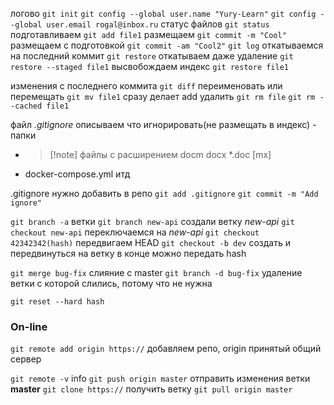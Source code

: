 логово
`git init` 
`git config --global user.name "Yury-Learn"`
`git config --global user.email rogal@inbox.ru`
 статус файлов
 `git status`
подготавливаем
`git add file1` 
размещаем
`git commit -m "Cool"`
размещаем с подготовкой
`git commit -am "Cool2"` 
`git log`
откатываемся на последний коммит
 `git restore` 
откатываем даже удаление
`git restore --staged file1` высвобождаем индекс
`git restore file1`

изменения с последнего коммита
 `git diff` 
переименовать или перемещать 
`git mv file1` сразу делает add
удалить
`git rm file`
`git rm --cached file1`

файл *.gitignore* описываем что игнорировать(не размещать в индекс)
	- папки
- > [!note] файлы с расширением docm docx 	*.doc [mx]
- docker-compose.yml
итд

.gitignore нужно добавить  в репо
`git add .gitignore`
`git commit -m "Add ignore"`

`git branch -a` ветки
`git branch new-api` создали ветку  *new-api*
`git checkout new-api` переключаемся на *new-api*
`git checkout 42342342(hash)` передвигаем HEAD
`git checkout -b dev` создать и передвинуться на ветку в конце можно передать hash


`git merge bug-fix` слияние с master
`git branch -d bug-fix` удаление ветки с которой слились, потому что не нужна

`git reset --hard hash`

### On-line
`git remote add origin https://` добавляем репо, origin принятый общий сервер

`git remote -v` info
`git push origin master` отправить изменения ветки **master**
`git clone https://` получить ветку
`git pull origin master`